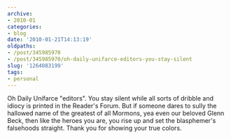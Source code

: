 ```yaml
---
archive:
- 2010-01
categories:
- blog
date: '2010-01-21T14:13:19'
oldpaths:
- /post/345985970
- /post/345985970/oh-daily-unifarce-editors-you-stay-silent
slug: '1264083199'
tags:
- personal
---
```


Oh Daily Unifarce "editors".  You stay silent while all sorts of dribble
and idiocy is printed in the Reader's Forum.  But if someone dares to
sully the hallowed name of the greatest of all Mormons, yea even our
beloved Glenn Beck, then like the heroes you are, you rise up and set the
blasphemer's falsehoods straight.  Thank you for showing your true colors.
